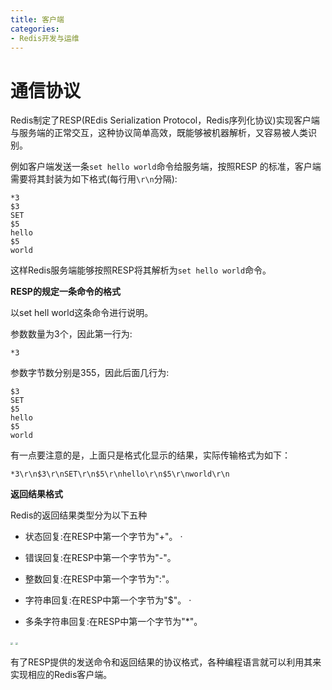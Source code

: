```yaml
---
title: 客户端
categories: 
- Redis开发与运维
---
```


# 通信协议

Redis制定了RESP(REdis Serialization Protocol，Redis序列化协议)实现客户端与服务端的正常交互，这种协议简单高效，既能够被机器解析，又容易被人类识别。

例如客户端发送一条`set hello world`命令给服务端，按照RESP 的标准，客户端需要将其封装为如下格式(每行用`\r\n`分隔):

```
*3
$3
SET
$5
hello
$5
world
```

这样Redis服务端能够按照RESP将其解析为`set hello world`命令。

**RESP的规定一条命令的格式**

以set hell world这条命令进行说明。

参数数量为3个，因此第一行为:

```
*3
```

参数字节数分别是355，因此后面几行为:

```
$3
SET
$5
hello
$5
world
```

有一点要注意的是，上面只是格式化显示的结果，实际传输格式为如下：

```
*3\r\n$3\r\nSET\r\n$5\r\nhello\r\n$5\r\nworld\r\n
```

**返回结果格式** 

Redis的返回结果类型分为以下五种

* 状态回复:在RESP中第一个字节为"+"。 ·

* 错误回复:在RESP中第一个字节为"-"。 

* 整数回复:在RESP中第一个字节为":"。

* 字符串回复:在RESP中第一个字节为"$"。 ·

* 多条字符串回复:在RESP中第一个字节为"*"。

<img src="https://img-blog.csdnimg.cn/e1f0e2f67e064eb5be5600b28bff9b60.png" style="zoom:25%;" />

<img src="https://img-blog.csdnimg.cn/f8c29928646846de8417622147042b07.png" style="zoom:25%;" />

有了RESP提供的发送命令和返回结果的协议格式，各种编程语言就可以利用其来实现相应的Redis客户端。
